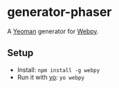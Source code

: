 generator-phaser
=================

A [Yeoman](http://yeoman.io/) generator for [Webpy](http://webpy.org/).

## Setup

- Install: `npm install -g webpy`
- Run it with [yo](https://github.com/yeoman/yo): `yo webpy`

